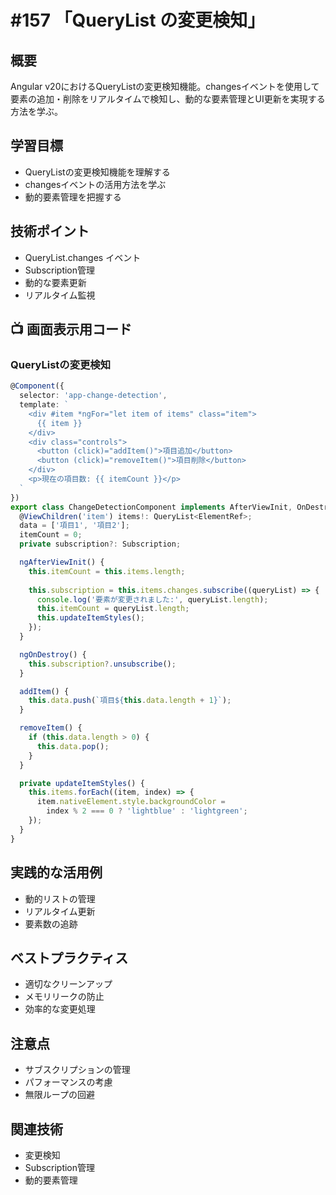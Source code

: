 # #157 「QueryList の変更検知」

## 概要
Angular v20におけるQueryListの変更検知機能。changesイベントを使用して要素の追加・削除をリアルタイムで検知し、動的な要素管理とUI更新を実現する方法を学ぶ。

## 学習目標
- QueryListの変更検知機能を理解する
- changesイベントの活用方法を学ぶ
- 動的要素管理を把握する

## 技術ポイント
- QueryList.changes イベント
- Subscription管理
- 動的な要素更新
- リアルタイム監視

## 📺 画面表示用コード

### QueryListの変更検知
```typescript
@Component({
  selector: 'app-change-detection',
  template: `
    <div #item *ngFor="let item of items" class="item">
      {{ item }}
    </div>
    <div class="controls">
      <button (click)="addItem()">項目追加</button>
      <button (click)="removeItem()">項目削除</button>
    </div>
    <p>現在の項目数: {{ itemCount }}</p>
  `
})
export class ChangeDetectionComponent implements AfterViewInit, OnDestroy {
  @ViewChildren('item') items!: QueryList<ElementRef>;
  data = ['項目1', '項目2'];
  itemCount = 0;
  private subscription?: Subscription;

  ngAfterViewInit() {
    this.itemCount = this.items.length;
    
    this.subscription = this.items.changes.subscribe((queryList) => {
      console.log('要素が変更されました:', queryList.length);
      this.itemCount = queryList.length;
      this.updateItemStyles();
    });
  }

  ngOnDestroy() {
    this.subscription?.unsubscribe();
  }

  addItem() {
    this.data.push(`項目${this.data.length + 1}`);
  }

  removeItem() {
    if (this.data.length > 0) {
      this.data.pop();
    }
  }

  private updateItemStyles() {
    this.items.forEach((item, index) => {
      item.nativeElement.style.backgroundColor = 
        index % 2 === 0 ? 'lightblue' : 'lightgreen';
    });
  }
}
```

## 実践的な活用例
- 動的リストの管理
- リアルタイム更新
- 要素数の追跡

## ベストプラクティス
- 適切なクリーンアップ
- メモリリークの防止
- 効率的な変更処理

## 注意点
- サブスクリプションの管理
- パフォーマンスの考慮
- 無限ループの回避

## 関連技術
- 変更検知
- Subscription管理
- 動的要素管理
